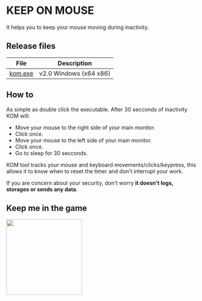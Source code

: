 # KEEP ON MOUSE
It helps you to keep your mouse moving during inactivity.

## Release files
|File|Description|
|-|-|
|[kom.exe](https://github.com/ProjectBsnzz/keep-on-mouse/releases/download/v2.0.0/kom.exe)|v2.0 Windows (x64 x86)|

## How to
As simple as double click the executable.
After 30 secconds of inactivity KOM will:
- Move your mouse to the right side of your main monitor.
- Click once.
- Move your mouse to the left side of your main monitor.
- Click once.
- Go to sleep for 30 secconds.

KOM tool tracks your mouse and keyboard movements/clicks/keypress, this allows it to know when to reset the timer and don't interrupt your work.

If you are concern about your security, don't worry **it doesn't logs, storages or sends any data**.

## Keep me in the game
<a href="https://www.buymeacoffee.com/basanez86" target="_blank"><img src="https://cdn.buymeacoffee.com/buttons/v2/default-yellow.png" width="200"></a>
